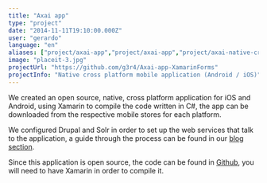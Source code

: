 ```yaml
---
title: "Axai app"
type: "project"
date: "2014-11-11T19:10:00.000Z"
user: "gerardo"
language: "en"
aliases: ["project/axai-app","project/axai-app","project/axai-native-cross-platform-mobile-application"]
image: "placeit-3.jpg"
projectUrl: "https://github.com/g3r4/Axai-app-XamarinForms"
projectInfo: "Native cross platform mobile application (Android / iOS)"
---
```


We created an open source, native, cross platform application for iOS and Android, using Xamarin to compile the code written in C#, the app can be downloaded from the respective mobile stores for each platform.

We configured Drupal and Solr in order to set up the web services that talk to the application, a guide through the process can be found in our [blog section](/en/node/29).

Since this application is open source, the code can be found in [Github](https://github.com/g3r4/Axai-app-XamarinForms), you will need to have Xamarin in order to compile it.